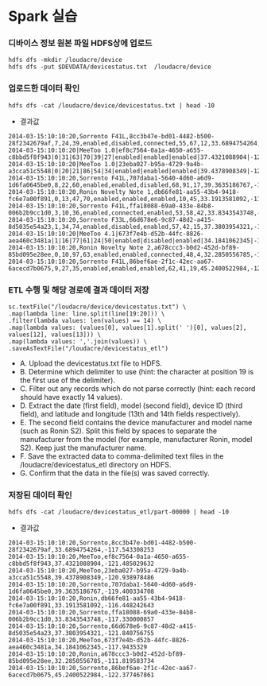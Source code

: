 # Spark 실습
### 디바이스 정보 원본 파일 HDFS상에 업로드
```
hdfs dfs -mkdir /loudacre/device
hdfs dfs -put $DEVDATA/devicestatus.txt  /loudacre/device
```

### 업로드한 데이터 확인
```
hdfs dfs -cat /loudacre/device/devicestatus.txt | head -10
```
- 결과값
```
2014-03-15:10:10:20,Sorrento F41L,8cc3b47e-bd01-4482-b500-28f2342679af,7,24,39,enabled,disabled,connected,55,67,12,33.6894754264,-117.543308253
2014-03-15:10:10:20|MeeToo 1.0|ef8c7564-0a1a-4650-a655-c8bbd5f8f943|0|31|63|70|39|27|enabled|enabled|enabled|37.4321088904|-121.485029632
2014-03-15:10:10:20|MeeToo 1.0|23eba027-b95a-4729-9a4b-a3cca51c5548|0|20|21|86|54|34|enabled|enabled|enabled|39.4378908349|-120.938978486
2014-03-15:10:10:20,Sorrento F41L,707daba1-5640-4d60-a6d9-1d6fa0645be0,8,22,60,enabled,enabled,disabled,68,91,17,39.3635186767,-119.400334708
2014-03-15:10:10:20,Ronin Novelty Note 1,db66fe81-aa55-43b4-9418-fc6e7a00f891,0,13,47,70,enabled,enabled,enabled,10,45,33.1913581092,-116.448242643
2014-03-15:10:10:20,Sorrento F41L,ffa18088-69a0-433e-84b8-006b2b9cc1d0,3,10,36,enabled,connected,enabled,53,58,42,33.8343543748,-117.330000857
2014-03-15:10:10:20,Sorrento F33L,66d678e6-9c87-48d2-a415-8d5035e54a23,1,34,74,enabled,disabled,enabled,57,42,15,37.3803954321,-121.840756755
2014-03-15:10:10:20|MeeToo 4.1|673f7e4b-d52b-44fc-8826-aea460c3481a|1|16|77|61|24|50|enabled|disabled|enabled|34.1841062345|-117.9435329
2014-03-15:10:10:20,Ronin Novelty Note 2,a678ccc3-b0d2-452d-bf89-85bd095e28ee,0,10,97,63,enabled,enabled,connected,48,4,32.2850556785,-111.819583734
2014-03-15:10:10:20,Sorrento F41L,86bef6ae-2f1c-42ec-aa67-6acecd7b0675,9,27,35,enabled,enabled,enabled,62,41,19,45.2400522984,-122.377467861
```

### ETL 수행 및 해당 경로에 결과 데이터 저장
```
sc.textFile("/loudacre/device/devicestatus.txt") \
.map(lambda line: line.split(line[19:20])) \
.filter(lambda values: len(values) == 14) \
.map(lambda values: (values[0], values[1].split(' ')[0], values[2], values[12], values[13])) \
.map(lambda values: ','.join(values)) \
.saveAsTextFile("/loudacre/devicestatus_etl")
```
- A. Upload the devicestatus.txt file to HDFS.
- B. Determine which delimiter to use (hint: the character at
position 19 is the first use of the delimiter).
- C. Filter out any records which do not parse correctly 
(hint: each record should have exactly 14 values).
- D. Extract the date (first field), model (second field), device ID 
(third field), and latitude and longitude (13th and 14th fields respectively).
- E. The second field contains the device manufacturer and model name (such as Ronin S2). 
Split this field by spaces to separate
the manufacturer from the model (for example, manufacturer Ronin, model S2). 
Keep just the manufacturer name.
- F. Save the extracted data to comma-delimited text files in the
/loudacre/devicestatus_etl directory on HDFS.
- G. Confirm that the data in the file(s) was saved correctly.

### 저장된 데이터 확인
```
hdfs dfs -cat /loudacre/devicestatus_etl/part-00000 | head -10
```
- 결과값
```
2014-03-15:10:10:20,Sorrento,8cc3b47e-bd01-4482-b500-28f2342679af,33.6894754264,-117.543308253
2014-03-15:10:10:20,MeeToo,ef8c7564-0a1a-4650-a655-c8bbd5f8f943,37.4321088904,-121.485029632
2014-03-15:10:10:20,MeeToo,23eba027-b95a-4729-9a4b-a3cca51c5548,39.4378908349,-120.938978486
2014-03-15:10:10:20,Sorrento,707daba1-5640-4d60-a6d9-1d6fa0645be0,39.3635186767,-119.400334708
2014-03-15:10:10:20,Ronin,db66fe81-aa55-43b4-9418-fc6e7a00f891,33.1913581092,-116.448242643
2014-03-15:10:10:20,Sorrento,ffa18088-69a0-433e-84b8-006b2b9cc1d0,33.8343543748,-117.330000857
2014-03-15:10:10:20,Sorrento,66d678e6-9c87-48d2-a415-8d5035e54a23,37.3803954321,-121.840756755
2014-03-15:10:10:20,MeeToo,673f7e4b-d52b-44fc-8826-aea460c3481a,34.1841062345,-117.9435329
2014-03-15:10:10:20,Ronin,a678ccc3-b0d2-452d-bf89-85bd095e28ee,32.2850556785,-111.819583734
2014-03-15:10:10:20,Sorrento,86bef6ae-2f1c-42ec-aa67-6acecd7b0675,45.2400522984,-122.377467861
```